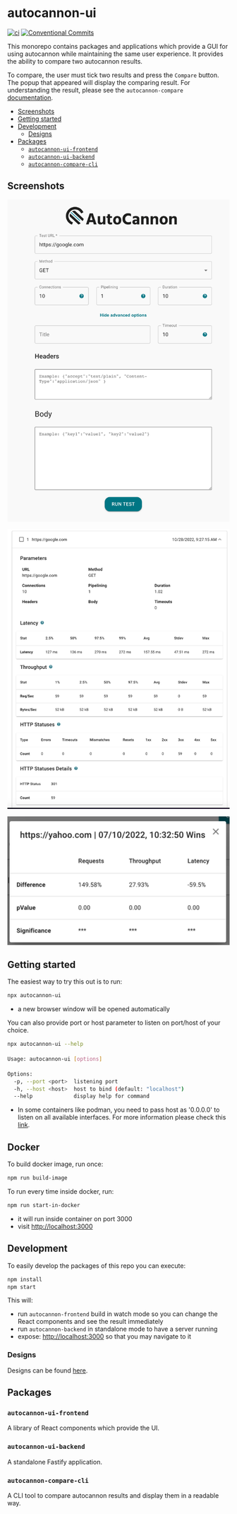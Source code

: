 # autocannon-ui

[![ci](https://github.com/nearform/autocannon-ui/actions/workflows/ci.yml/badge.svg)](https://github.com/nearform/autocannon-ui/actions/workflows/ci.yml)
[![Conventional Commits](https://img.shields.io/badge/Conventional%20Commits-1.0.0-yellow.svg)](https://conventionalcommits.org)

This monorepo contains packages and applications which provide a GUI for using autocannon while maintaining the same user experience. 
It provides the ability to compare two autocannon results.

To compare, the user must tick two results and press the `Compare` button. The popup that appeared will display the comparing result.
For understanding the result, please see the `autocannon-compare` [documentation](https://github.com/mcollina/autocannon-compare).

<!-- toc -->

- [Screenshots](#screenshots)
- [Getting started](#getting-started)
- [Development](#development)
  * [Designs](#designs)
- [Packages](#packages)
  * [`autocannon-ui-frontend`](#autocannon-ui-frontend)
  * [`autocannon-ui-backend`](#autocannon-ui-backend)
  * [`autocannon-compare-cli`](#autocannon-compare-cli)

<!-- tocstop -->

## Screenshots
![Autocannon Options](./images/app.jpg?raw=true "Autocannon Options")  

![Autocannon Report](./images/report.jpg?raw=true "Autocannon Report")  

![Autocannon Compare](./images/compare.jpg?raw=true "Autocannon Compare") 

## Getting started

The easiest way to try this out is to run:

```sh
npx autocannon-ui
```

- a new browser window will be opened automatically

You can also provide port or host parameter to listen on port/host of your choice.

```sh
npx autocannon-ui --help

Usage: autocannon-ui [options]

Options:
  -p, --port <port>  listening port
  -h, --host <host>  host to bind (default: "localhost")
  --help             display help for command
```

- In some containers like podman, you need to pass host as '0.0.0.0' to listen on all available interfaces. For more information please check this [link](https://fastify.dev/docs/latest/Reference/Server/#listentextresolver).

## Docker
To build docker image, run once:

```sh
npm run build-image
```

To run every time inside docker, run:

```sh
npm run start-in-docker
```

- it will run inside container on port 3000
- visit [http://localhost:3000](http://localhost:3000)

## Development

To easily develop the packages of this repo you can execute:

```sh
npm install
npm start
```

This will:

- run `autocannon-frontend` build in watch mode so you can change the React components and see the result immediately
- run `autocannon-backend` in standalone mode to have a server running
- expose: [http://localhost:3000](http://localhost:3000) so that you may navigate to it

### Designs

Designs can be found [here](https://www.figma.com/file/f7DQ7Ev8Wk7MQKQehYphSP/Autocannon).

## Packages

### `autocannon-ui-frontend`

A library of React components which provide the UI.

### `autocannon-ui-backend`

A standalone Fastify application.

### `autocannon-compare-cli`

A CLI tool to compare autocannon results and display them in a readable way.
